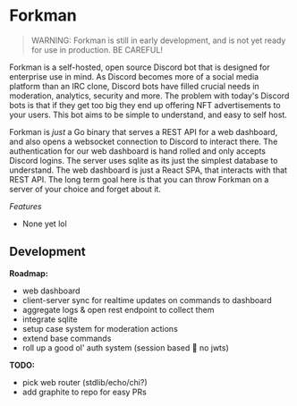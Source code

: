 # Forkman

> WARNING: Forkman is still in early development, and is not yet
ready for use in production. BE CAREFUL!

Forkman is a self-hosted, open source Discord bot that is designed
for enterprise use in mind. As Discord becomes more of a social media platform
than an IRC clone, Discord bots have filled crucial needs in moderation,
analytics, security and more. The problem with today's Discord bots is that
if they get too big they end up offering NFT advertisements to your users.
This bot aims to be simple to understand, and easy to self host.

Forkman is *just* a Go binary that serves a REST API for a web dashboard,
and also opens a websocket connection to Discord to interact there. The authentication
for our web dashboard is hand rolled and only accepts Discord logins. The server uses
sqlite as its just the simplest database to understand. The web dashboard is just a
React SPA, that interacts with that REST API. The long term goal here is that you can
throw Forkman on a server of your choice and forget about it.

*Features*
- None yet lol

## Development

**Roadmap:**
- web dashboard
- client-server sync for realtime updates on commands to dashboard
- aggregate logs & open rest endpoint to collect them
- integrate sqlite
- setup case system for moderation actions
- extend base commands
- roll up a good ol' auth system (session based 🙅 no jwts)

**TODO:**
- pick web router (stdlib/echo/chi?)
- add graphite to repo for easy PRs


